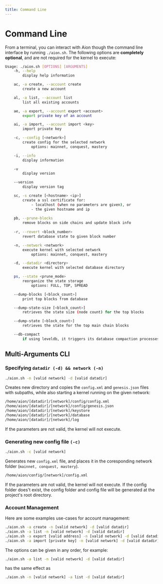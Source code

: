 ```yaml
---
title: Command Line
---
```


# Command Line

From a terminal, you can interact with Aion though the command line interface by running `./aion.sh`. The following options are **completely optional**, and are not required for the kernel to execute:

```bash
Usage: ./aion.sh [OPTIONS] [ARGUMENTS]
    -h, --help
        display help information

    ac, -a create, --account create
        create a new account

    al, -a list, --account list
        list all existing accounts

    ae, -a export, --account export <account>
        export private key of an account

    ai, -a import, --account import <key>
        import private key

    -c, --config [<network>]
        create config for the selected network
            options: mainnet, conquest, mastery

    -i, --info
        display information

    -v
        display version

    --version
        display version tag

    sc, -s create [<hostname> <ip>]
        create a ssl certificate for:
            - localhost (when no parameters are given), or
            - the given hostname and ip
  
    pb, --prune-blocks
        remove blocks on side chains and update block info
  
    -r, --revert <block_number>
        revert database state to given block number

    -n, --network <network>
        execute kernel with selected network
            options: mainnet, conquest, mastery

    -d, --datadir <directory>
        execute kernel with selected database directory

    ps, --state <prune_mode>
        reorganize the state storage
            options: FULL, TOP, SPREAD

    --dump-blocks [<block_count>]
        print top blocks from database

    --dump-state-size [<block_count>]
        retrieves the state size (node count) for the top blocks

    --dump-state [<block_count>]
        retrieves the state for the top main chain blocks

    --db-compact
        if using leveldb, it triggers its database compaction processes
```

## Multi-Arguments CLI

### Specifying `datadir (-d) && network (-n)`

```bash
./aion.sh -n [valid network] -d [valid datadir]
```

Creates new directory and copies the `config.xml` and `genesis.json` files with subpaths, while also starting a kernel running on the given network:

```bash
/home/aion/[datadir]/[network]/config/config.xml
/home/aion/[datadir]/[network]/config/genesis.json
/home/aion/[datadir]/[network]/keystore
/home/aion/[datadir]/[network]/database
/home/aion/[datadir]/[network]/log
```

If the parameters are not valid, the kernel will not execute.

### Generating new config file `(-c)`

```bash
./aion.sh -c [valid network]
```

Generates new `config.xml` file, and places it in the coresponding network folder (`mainnet, conquest, mastery`).

```bash
/home/aion/config/[network]/config.xml
```

If the parameters are not valid, the kernel will not execute. If the config folder does't exist, the config folder and config file will be generated at the project's root directory.

### Account Management

Here are some examples use-cases for account management:

```bash
./aion.sh -a create -n [valid network] -d [valid datadir]
./aion.sh -a list -n [valid network] -d [valid datadir]
./aion.sh -a export [valid address] -n [valid network] -d [valid datadir]
./aion.sh -a import [private key] -n [valid network] -d [valid datadir]
```

The options can be given in any order, for example:

```bash
./aion.sh -a list -n [valid network] -d [valid datadir]
```

has the same effect as

```bash
./aion.sh -n [valid network] -a list -d [valid datadir]
```